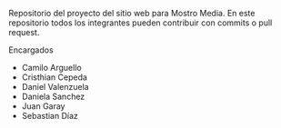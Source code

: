 Repositorio del proyecto del sitio web para Mostro Media. En este repositorio todos los integrantes pueden contribuir con commits o pull request.

Encargados
- Camilo Arguello
- Cristhian Cepeda
- Daniel Valenzuela
- Daniela Sanchez
- Juan Garay
- Sebastian Díaz
